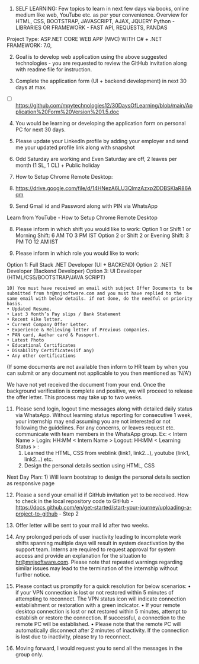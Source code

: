 
1) SELF LEARNING: Few topics to learn in next few days via books, online medium like web, YouTube etc. as per your convenience.
Overview for HTML, CSS, BOOTSTRAP, JAVASCRIPT, AJAX, JQUERY
Python - LIBRARIES OR FRAMEWORK - FAST API, REQUESTS, PANDAS 

Project Type: ASP.NET CORE WEB APP (MVC) WITH C# + .NET FRAMEWORK: 7.0, 

2) Goal is to develop web application using the above suggested technologies - you are requested to review the GitHub invitation along with readme file for instruction.

3) Complete the application form (UI + backend development) in next 30 days at max.
 - [ ] https://github.com/mpytechnologies12/30DaysOfLearning/blob/main/Application%20Form%20Version%201.5.doc

4) You would be learning or developing the application form on personal PC for next 30 days. 

5) Please update your LinkedIn profile by adding your employer and send me your updated profile link along with snapshot

6) Odd Saturday are working and Even Saturday are off, 2 leaves per month (1 SL, 1 CL) + Public holiday

7) How to Setup Chrome Remote Desktop: 
1)  https://drive.google.com/file/d/14HNezA6LU3QlmzAzxp2DDBSKlaR86Aqm

2) Send Gmail id and Password along with PIN via WhatsApp

Learn from YouTube - How to Setup Chrome Remote Desktop

8) Please inform in which shift you would like to work: 
Option 1 or Shift 1 or Morning Shift: 6 AM TO 3 PM IST
Option 2 or Shift 2 or Evening Shift: 3 PM TO 12 AM IST

9) Please inform in which role you would like to work: 

Option 1: Full Stack .NET Developer  (UI + BACKEND)
Option 2: .NET  Developer (Backend Developer) 
Option 3: UI Developer (HTML/CSS/BOOTSTRAP/JAVA SCRIPT)

	10) You must have received an email with subject Offer Documents to be submitted from hr@mnjsoftware.com and you must have replied to the same email with below details. if not done, do the needful on priority basis. 
	• Updated Resume.
	• Last 3 Month’s Pay slips / Bank Statement 
	• Recent Hike letter.
	• Current Company Offer Letter.
	• Experience & Relieving letter of Previous companies.
	• PAN card, Aadhar card & Passport.
	• Latest Photo
	• Educational Certificates
	• Disability Certificates(if any)
	• Any other certifications

(If some documents are not available then inform to HR team by when you can submit or any document not applicable to you then mentioned as 'N/A')

We have not yet received the document from your end. Once the background verification is complete and positive, we will proceed to release the offer letter. This process may take up to two weeks.

11) Please send login, logout time messages along with detailed daily status via WhatsApp. Without learning status reporting for consecutive 1 week, your internship may end assuming you are not interested or not following the guidelines. For any concerns, or leaves request etc. communicate with team members in the WhatsApp group.
Ex: 
< Intern Name > Login: HH:MM
< Intern Name > Logout: HH:MM
< Learning Status > : 
	1) Learned the HTML, CSS from weblink (link1, link2…), youtube (link1, link2…) etc.
	2) Design the personal details section using HTML, CSS

Next Day Plan:
	1) Will learn bootstrap to design the personal details section as responsive page

12) Please a send your email id if GitHub invitation yet to be received. How to check in the local repository code to GitHub - https://docs.github.com/en/get-started/start-your-journey/uploading-a-project-to-github - Step 2
	
13) Offer letter will be sent to your mail Id after two weeks.

14) Any prolonged periods of user inactivity leading to incomplete work shifts spanning multiple days will result in system deactivation by the support team. Interns are required to request approval for system access and provide an explanation for the situation to hr@mnjsoftware.com. Please note that repeated warnings regarding similar issues may lead to the termination of the internship without further notice.

15) Please contact us promptly for a quick resolution for below scenarios:
	• if your VPN connection is lost or not restored within 5 minutes of attempting to reconnect. The VPN status icon will indicate connection establishment or restoration with a green indicator.
	• If your remote desktop connection is lost or not restored within 5 minutes, attempt to establish or restore the connection. If successful, a connection to the remote PC will be established.
	• Please note that the remote PC will automatically disconnect after 2 minutes of inactivity. If the connection is lost due to inactivity, please try to reconnect.
	
16) Moving forward, I would request you to send all the messages in the group only.
